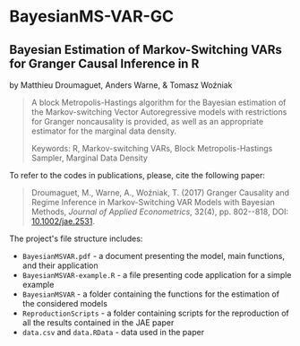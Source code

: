 # BayesianMS-VAR-GC
## Bayesian Estimation of Markov-Switching VARs for Granger Causal Inference in R

by Matthieu Droumaguet, Anders Warne, \& Tomasz Woźniak

> A block Metropolis-Hastings algorithm for the Bayesian estimation of the Markov-switching Vector Autoregressive models with restrictions for Granger noncausality is provided, as well as an appropriate estimator for the marginal data density. 
>
> Keywords: R, Markov-switching VARs, Block Metropolis-Hastings Sampler, Marginal Data Density

To refer to the codes in publications, please, cite the following paper:

> Droumaguet, M., Warne, A., Woźniak, T. (2017) Granger Causality and Regime Inference in Markov-Switching VAR Models with Bayesian Methods, *Journal of Applied Econometrics*, 32(4), pp. 802--818, DOI: [10.1002/jae.2531](http://doi.org/10.1002/jae.2531).

The project's file structure includes:

- `BayesianMSVAR.pdf` - a document presenting the model, main functions, and their application
- `BayesianMSVAR-example.R` - a file presenting code application for a simple example
- `BayesianMSVAR` - a folder containing the functions for the estimation of the considered models
- `ReproductionScripts` - a folder containing scripts for the reproduction of all the results contained in the JAE paper
- `data.csv` and `data.RData` - data used in the paper

